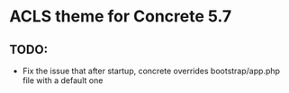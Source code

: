 # ACLS theme for Concrete 5.7 

## TODO:
 - Fix the issue that after startup, concrete overrides bootstrap/app.php file with a default one
